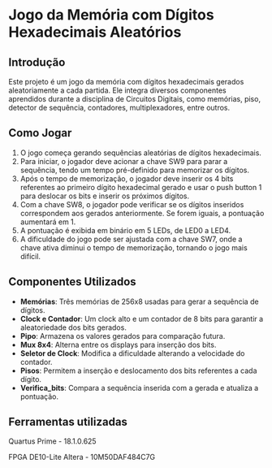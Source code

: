 # Jogo da Memória com Dígitos Hexadecimais Aleatórios

## Introdução

Este projeto é um jogo da memória com dígitos hexadecimais gerados aleatoriamente a cada partida. Ele integra diversos componentes aprendidos durante a disciplina de Circuitos Digitais, como memórias, piso, detector de sequência, contadores, multiplexadores, entre outros.

## Como Jogar

1. O jogo começa gerando sequências aleatórias de dígitos hexadecimais.
2. Para iniciar, o jogador deve acionar a chave SW9 para parar a sequência, tendo um tempo pré-definido para memorizar os dígitos.
3. Após o tempo de memorização, o jogador deve inserir os 4 bits referentes ao primeiro dígito hexadecimal gerado e usar o push button 1 para deslocar os bits e inserir os próximos dígitos.
4. Com a chave SW8, o jogador pode verificar se os dígitos inseridos correspondem aos gerados anteriormente. Se forem iguais, a pontuação aumentará em 1.
5. A pontuação é exibida em binário em 5 LEDs, de LED0 a LED4.
6. A dificuldade do jogo pode ser ajustada com a chave SW7, onde a chave ativa diminui o tempo de memorização, tornando o jogo mais difícil.

## Componentes Utilizados

- **Memórias**: Três memórias de 256x8 usadas para gerar a sequência de dígitos.
- **Clock e Contador**: Um clock alto e um contador de 8 bits para garantir a aleatoriedade dos bits gerados.
- **Pipo**: Armazena os valores gerados para comparação futura.
- **Mux 8x4**: Alterna entre os displays para inserção dos bits.
- **Seletor de Clock**: Modifica a dificuldade alterando a velocidade do contador.
- **Pisos**: Permitem a inserção e deslocamento dos bits referentes a cada dígito.
- **Verifica_bits**: Compara a sequência inserida com a gerada e atualiza a pontuação.

## Ferramentas utilizadas

  Quartus Prime - 18.1.0.625

  FPGA DE10-Lite Altera - 10M50DAF484C7G
